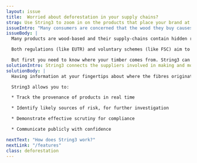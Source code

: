 ```yaml
---
layout: issue
title:  Worried about deforestation in your supply chains?
strap: Use String3 to zoom in on the products that place your brand at the most risk. It's free.
issueIntro: "Many consumers are concerned that the wood they buy causes environmental damage through deforestation and its wider effects: loss of communities, carbon emissions and the emergence of monocultures of soy or palm oil."
issueBody: |
  Many products are wood-based and their supply-chains contain hidden reputational risks: Paper, Viscose, Latex, Furniture or cellophane, for example.

  Both regulations (like EUTR) and voluntary schemes (like FSC) aim to enforce effective and ethical sourcing.

  But first you need to know where your timber comes from. String3 can profile specific products and pinpoint risks.
solutionIntro: String3 connects the suppliers involved in making and moving your product whilst preserving commercial confidentiality. Questions can then be passed along the supply chain to get you the answers you need.
solutionBody: |
  Having information at your fingertips about where the fibres originated, or where the processing stages took place puts you in control.

  String3 allows you to:

  * Track the provenance of products in real time

  * Identify likely sources of risk, for further investigation

  * Demonstrate effective scrutiny for compliance

  * Communicate publicly with confidence

nextText: "How does String3 work?"
nextLink: "/features"
class: deforestation
---
```

